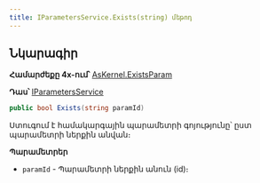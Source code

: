 ```yaml
---
title: IParametersService.Exists(string) մեթոդ  
---
```


## Նկարագիր

**Համարժեքը 4x-ում՝** [AsKernel.ExistsParam](https://armsoft.github.io/as4x-docs/HTM/ProgrGuide/Functions/Functions/ParameterManagment/ExistsParam.html)

**Դաս՝** [IParametersService](../IParametersService.md)

```c#
public bool Exists(string paramId)
```

Ստուգում է համակարգային պարամետրի գոյությունը՝ ըստ պարամետրի ներքին անվան։

**Պարամետրեր**

* `paramId` - Պարամետրի ներքին անուն (id)։
